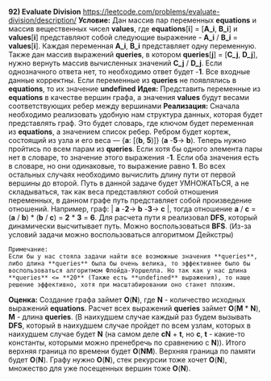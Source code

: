 **92) Evaluate Division**
https://leetcode.com/problems/evaluate-division/description/
**Условие:**
Дан массив пар переменных **equations** и массив вещественных чисел **values**, где **equations**[**i**] = [**A_i**, **B_i**] и **values**[**i**] представляют собой следующие выражение - **A_i** / **B_i** = **values**[**i**]. Каждая переменная **A_i**, **B_i** представляет одну переменную.
Также дан массив выражений **queries**, в котором **queries**[**j**] = [**C_j**, **D_j**], нужно вернуть массив вычисленных значений **C_j** / **D_j**. Если однозначного ответа нет, то необходимо ответ будет -**1**.
Все входные данные корректны. Если переменные из **queries** не появлялись в **equations**, то их значение **undefined**
**Идея:**
Представить переменные из **equations** в качестве вершин графа, а значения **values** будут весами соответствующих ребер между вершинами
**Реализация:**
    Сначала необходимо реализовать удобную нам структура данных, которая будет представлять граф. Это будет словарь, где ключом будет переменная из **equations**, а значением список ребер. Ребром будет кортеж, состоящий из узла и его веса — {**a**: [(**b**, **5**)]} (**a** -**5**-> **b**).
    Теперь нужно пройтись по всем парам из **queries**. Если хотя бы одного элемента пары нет в словаре, то значение этого выражения -**1**. Если оба значения есть в словаре, но они одинаковые, то выражение равно **1**. Во всех остальных случаях необходимо вычислить длину пути от первой вершины до второй.
    Путь в данной задаче будет УМНОЖАТЬСЯ, а не складываться, так как веса представляют собой отношения переменных, в данном графе путь представляет собой произведение отношений.
    Например, граф: | **a** -**2**-> **b** -**3**-> **c** |, тогда отношение **a** / **c** = (**a** / **b**) * (**b** / **c**) = **2** * **3** = **6**.
    Для расчета пути я реализовал **DFS**, который динамически высчитывает путь. Можно воспользоваться **BFS**. (Из-за условий задачи можно воспользоваться алгоритмом Дейкстры)

    Примечание:
    Если бы у нас стояла задачи найти все возможные значения **queries**, либо длина **queries** была бы очень велика, то эффективнее было бы воспользоваться алгоритмом Флойда-Уоршелла. Но так как у нас длина **queries** <= **20** (Также есть **undefined** выражения), то наше решение эффективно, хотя при масштабировании оно станет плохим. 

**Оценка:**
    Создание графа займет **O**(**N**), где **N** - количество исходных выражений **equations**. Расчет всех выражений **queries** займет **O**(**M** * **N**), **M** - длина **queries**. (В наихудшем случае каждый раз будем вызывать **DFS**, который в наихудшем случае пройдет по всем узлам, которых в наихудшем случае будет **N** (на самом деле **сN** + **t**, но **c**, **t** - какие-то константы, которыми можно пренебречь по сравнению с **N**)). Итого верхняя граница по времени будет **O**(**NM**).
    Верхняя граница по памяти будет **O**(**N**). Графу нужно **O**(**N**), стек рекурсии тоже хочет **O**(**N**), множество для уже посещенных вершин тоже **O**(**N**).
